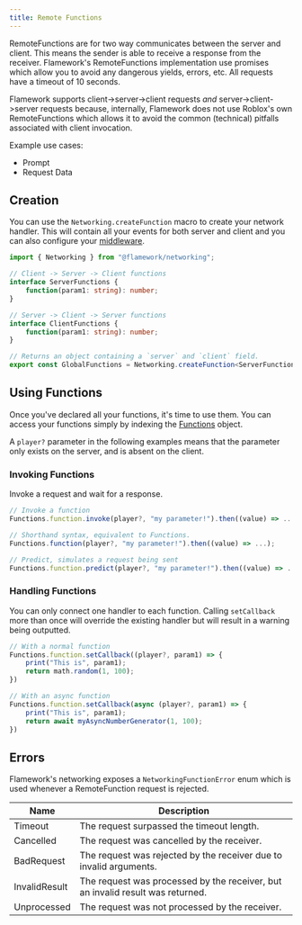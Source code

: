 ```yaml
---
title: Remote Functions
---
```

RemoteFunctions are for two way communicates between the server and client. This means the sender is able to receive a response from the receiver.  Flamework's RemoteFunctions implementation use promises which allow you to avoid any dangerous yields, errors, etc. All requests have a timeout of 10 seconds.

Flamework supports client->server->client requests *and* server->client->server requests because, internally, Flamework does not use Roblox's own RemoteFunctions which allows it to avoid the common (technical) pitfalls associated with client invocation.

Example use cases:
- Prompt
- Request Data

## Creation
You can use the `Networking.createFunction` macro to create your network handler. This will contain all your events for both server and client and you can also configure your [middleware](./middleware).

```ts
import { Networking } from "@flamework/networking";

// Client -> Server -> Client functions
interface ServerFunctions {
	function(param1: string): number;
}

// Server -> Client -> Server functions
interface ClientFunctions {
	function(param1: string): number;
}

// Returns an object containing a `server` and `client` field.
export const GlobalFunctions = Networking.createFunction<ServerFunctions, ClientFunctions>();
```

## Using Functions
Once you've declared all your functions, it's time to use them. You can access your functions simply by indexing the [Functions](./introduction#re-exporting) object.

A `player?` parameter in the following examples means that the parameter only exists on the server, and is absent on the client.

### Invoking Functions
Invoke a request and wait for a response.

```ts
// Invoke a function
Functions.function.invoke(player?, "my parameter!").then((value) => ...);

// Shorthand syntax, equivalent to Functions.
Functions.function(player?, "my parameter!").then((value) => ...);

// Predict, simulates a request being sent
Functions.function.predict(player?, "my parameter!").then((value) => ...);
```

### Handling Functions
You can only connect one handler to each function. Calling `setCallback` more than once will override the existing handler but will result in a warning being outputted.

```ts
// With a normal function
Functions.function.setCallback((player?, param1) => {
	print("This is", param1);
	return math.random(1, 100);
})

// With an async function
Functions.function.setCallback(async (player?, param1) => {
	print("This is", param1);
	return await myAsyncNumberGenerator(1, 100);
})
```

## Errors
Flamework's networking exposes a `NetworkingFunctionError` enum which is used whenever a RemoteFunction request is rejected.


| Name          | Description                                                                    |
|---------------|--------------------------------------------------------------------------------|
| Timeout       | The request surpassed the timeout length.                                      |
| Cancelled     | The request was cancelled by the receiver.                                     |
| BadRequest    | The request was rejected by the receiver due to invalid arguments.             |
| InvalidResult | The request was processed by the receiver, but an invalid result was returned. |
| Unprocessed   | The request was not processed by the receiver.                                 |

